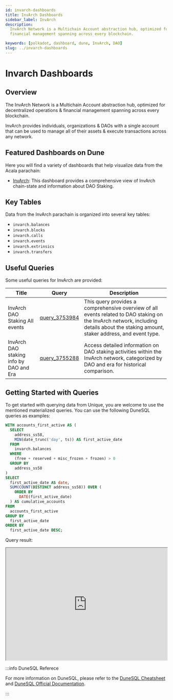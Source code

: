 ```yaml
---
id: invarch-dashboards
title: InvArch Dashboards
sidebar_label: InvArch
description:
  InvArch Network is a Multichain Account abstraction hub, optimized for decentralized operations &
  financial management spanning across every blockchain.

keywords: [polkadot, dashboard, dune, InvArch, DAO]
slug: ../invarch-dashboards
---
```


# Invarch Dashboards

## Overview

The InvArch Network is a Multichain Account abstraction hub, optimized for decentralized operations
& financial management spanning across every blockchain.

InvArch provides individuals, organizations & DAOs with a single account that can be used to manage
all of their assets & execute transactions across any network.

## Featured Dashboards on Dune

Here you will find a variety of dashboards that help visualize data from the Acala parachain:

- [InvArch](https://dune.com/substrate/invarch): This dashboard provides a comprehensive view of
  InvArch chain-state and information about DAO Staking.

## Key Tables

Data from the InvArch parachain is organized into several key tables:

- `invarch.balances`
- `invarch.blocks`
- `invarch.calls`
- `invarch.events`
- `invarch.extrinsics`
- `invarch.transfers`

## Useful Queries

Some useful queries for InvArch are provided:

| Title                                   | Query                                             | Description                                                                                                                                                                           |
| --------------------------------------- | ------------------------------------------------- | ------------------------------------------------------------------------------------------------------------------------------------------------------------------------------------- |
| InvArch DAO Staking All events          | [query_3753984](https://dune.com/queries/3753984) | This query provides a comprehensive overview of all events related to DAO staking on the InvArch network, including details about the staking amount, staker address, and event type. |
| InvArch DAO staking info by DAO and Era | [query_3755288](https://dune.com/queries/3755288) | Access detailed information on DAO staking activities within the InvArch network, categorized by DAO and era for historical comparison.                                               |

## Getting Started with Queries

To get started with querying data from Unique, you are welcome to use the mentioned materialized
queries. You can use the following DuneSQL queries as examples:

```sql title="InvArch Cumulative Activated Acounts by Day" showLineNumbers
WITH accounts_first_active AS (
  SELECT
    address_ss58,
    MIN(date_trunc('day', ts)) AS first_active_date
  FROM
    invarch.balances
  WHERE
    (free + reserved + misc_frozen + frozen) > 0
  GROUP BY
    address_ss58
)
SELECT
  first_active_date AS date,
  SUM(COUNT(DISTINCT address_ss58)) OVER (
    ORDER BY
      DATE(first_active_date)
  ) AS cumulative_accounts
FROM
  accounts_first_active
GROUP BY
  first_active_date
ORDER BY
  first_active_date DESC;
```

Query result:

<iframe src="https://dune.com/embeds/3761192/6325894/041db958-0328-4ae8-be2f-76dad336a249" height="350" width="100%"></iframe>

:::info DuneSQL Referece

For more information on DuneSQL, please refer to the [DuneSQL Cheatsheet](../dunesql-cheatsheet.md)
and
[DuneSQL Official Documentation](https://docs.dune.com/query-engine/Functions-and-operators/index).

:::
